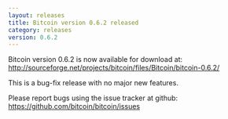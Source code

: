 ```yaml
---
layout: releases
title: Bitcoin version 0.6.2 released
category: releases
version: 0.6.2
---
```

Bitcoin version 0.6.2 is now available for download at:
<http://sourceforge.net/projects/bitcoin/files/Bitcoin/bitcoin-0.6.2/>

This is a bug-fix release with no major new features.

Please report bugs using the issue tracker at github:
<https://github.com/bitcoin/bitcoin/issues>

